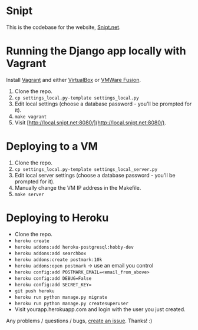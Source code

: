 # Snipt

This is the codebase for the website, [Snipt.net](https://snipt.net/).

# Running the Django app locally with Vagrant

Install [Vagrant](https://www.vagrantup.com/) and either [VirtualBox](https://www.virtualbox.org/) or
[VMWare Fusion](http://www.vmware.com/products/fusion).

1. Clone the repo.
2. `cp settings_local.py-template settings_local.py`
3. Edit local settings (choose a database password - you'll be prompted for it).
4. `make vagrant`
5. Visit [http://local.snipt.net:8080/](http://local.snipt.net:8080/).

# Deploying to a VM

1. Clone the repo.
2. `cp settings_local.py-template settings_local_server.py`
3. Edit local server settings (choose a database password - you'll be prompted for it).
4. Manually change the VM IP address in the Makefile.
5. `make server`

# Deploying to Heroku

- Clone the repo.
- `heroku create`
- `heroku addons:add heroku-postgresql:hobby-dev`
- `heroku addons:add searchbox`
- `heroku addons:create postmark:10k`
- `heroku addons:open postmark` -> use an email you control
- `heroku config:add POSTMARK_EMAIL=<email_from_above>`
- `heroku config:add DEBUG=False`
- `heroku config:add SECRET_KEY=`
- `git push heroku`
- `heroku run python manage.py migrate`
- `heroku run python manage.py createsuperuser`
- Visit yourapp.herokuapp.com and login with the user you just created.

Any problems / questions / bugs, [create an issue](https://github.com/nicksergeant/snipt/issues). Thanks! :)
